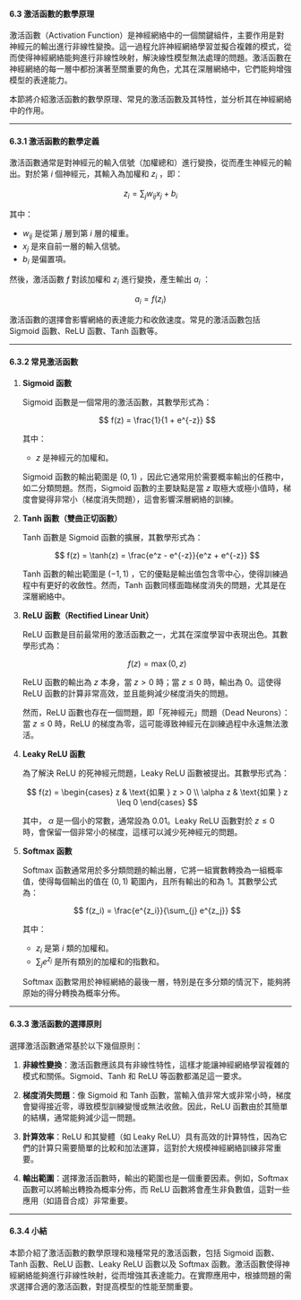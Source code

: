#### **6.3 激活函數的數學原理**

激活函數（Activation Function）是神經網絡中的一個關鍵組件，主要作用是對神經元的輸出進行非線性變換。這一過程允許神經網絡學習並擬合複雜的模式，從而使得神經網絡能夠進行非線性映射，解決線性模型無法處理的問題。激活函數在神經網絡的每一層中都扮演著至關重要的角色，尤其在深層網絡中，它們能夠增強模型的表達能力。

本節將介紹激活函數的數學原理、常見的激活函數及其特性，並分析其在神經網絡中的作用。

---

#### **6.3.1 激活函數的數學定義**

激活函數通常是對神經元的輸入信號（加權總和）進行變換，從而產生神經元的輸出。對於第  $i$  個神經元，其輸入為加權和  $z_i$ ，即：

$$
z_i = \sum_{j} w_{ij} x_j + b_i
$$

其中：
-  $w_{ij}$  是從第  $j$  層到第  $i$  層的權重。
-  $x_j$  是來自前一層的輸入信號。
-  $b_i$  是偏置項。

然後，激活函數  $f$  對該加權和  $z_i$  進行變換，產生輸出  $a_i$ ：

$$
a_i = f(z_i)
$$

激活函數的選擇會影響網絡的表達能力和收斂速度。常見的激活函數包括 Sigmoid 函數、ReLU 函數、Tanh 函數等。

---

#### **6.3.2 常見激活函數**

1. **Sigmoid 函數**

   Sigmoid 函數是一個常用的激活函數，其數學形式為：

   $$
   f(z) = \frac{1}{1 + e^{-z}}
   $$

   其中：
   -  $z$  是神經元的加權和。

   Sigmoid 函數的輸出範圍是  $(0, 1)$ ，因此它通常用於需要概率輸出的任務中，如二分類問題。然而，Sigmoid 函數的主要缺點是當  $z$  取極大或極小值時，梯度會變得非常小（梯度消失問題），這會影響深層網絡的訓練。

2. **Tanh 函數（雙曲正切函數）**

   Tanh 函數是 Sigmoid 函數的擴展，其數學形式為：

   $$
   f(z) = \tanh(z) = \frac{e^z - e^{-z}}{e^z + e^{-z}}
   $$

   Tanh 函數的輸出範圍是  $(-1, 1)$ ，它的優點是輸出值包含零中心，使得訓練過程中有更好的收斂性。然而，Tanh 函數同樣面臨梯度消失的問題，尤其是在深層網絡中。

3. **ReLU 函數（Rectified Linear Unit）**

   ReLU 函數是目前最常用的激活函數之一，尤其在深度學習中表現出色。其數學形式為：

   $$
   f(z) = \max(0, z)
   $$

   ReLU 函數的輸出為  $z$  本身，當  $z > 0$  時；當  $z \leq 0$  時，輸出為 0。這使得 ReLU 函數的計算非常高效，並且能夠減少梯度消失的問題。

   然而，ReLU 函數也存在一個問題，即「死神經元」問題（Dead Neurons）：當  $z \leq 0$  時，ReLU 的梯度為零，這可能導致神經元在訓練過程中永遠無法激活。

4. **Leaky ReLU 函數**

   為了解決 ReLU 的死神經元問題，Leaky ReLU 函數被提出。其數學形式為：

   $$
   f(z) = \begin{cases} 
   z & \text{如果 } z > 0 \\
   \alpha z & \text{如果 } z \leq 0
   \end{cases}
   $$

   其中， $\alpha$  是一個小的常數，通常設為 0.01。Leaky ReLU 函數對於  $z \leq 0$  時，會保留一個非常小的梯度，這樣可以減少死神經元的問題。

5. **Softmax 函數**

   Softmax 函數通常用於多分類問題的輸出層，它將一組實數轉換為一組概率值，使得每個輸出的值在  $(0, 1)$  範圍內，且所有輸出的和為 1。其數學公式為：

   $$
   f(z_i) = \frac{e^{z_i}}{\sum_{j} e^{z_j}}
   $$

   其中：
   -  $z_i$  是第  $i$  類的加權和。
   -  $\sum_{j} e^{z_j}$  是所有類別的加權和的指數和。

   Softmax 函數常用於神經網絡的最後一層，特別是在多分類的情況下，能夠將原始的得分轉換為概率分佈。

---

#### **6.3.3 激活函數的選擇原則**

選擇激活函數通常基於以下幾個原則：

1. **非線性變換**：激活函數應該具有非線性特性，這樣才能讓神經網絡學習複雜的模式和關係。Sigmoid、Tanh 和 ReLU 等函數都滿足這一要求。

2. **梯度消失問題**：像 Sigmoid 和 Tanh 函數，當輸入值非常大或非常小時，梯度會變得接近零，導致模型訓練變慢或無法收斂。因此，ReLU 函數由於其簡單的結構，通常能夠減少這一問題。

3. **計算效率**：ReLU 和其變體（如 Leaky ReLU）具有高效的計算特性，因為它們的計算只需要簡單的比較和加法運算，這對於大規模神經網絡訓練非常重要。

4. **輸出範圍**：選擇激活函數時，輸出的範圍也是一個重要因素。例如，Softmax 函數可以將輸出轉換為概率分佈，而 ReLU 函數將會產生非負數值，這對一些應用（如語音合成）非常重要。

---

#### **6.3.4 小結**

本節介紹了激活函數的數學原理和幾種常見的激活函數，包括 Sigmoid 函數、Tanh 函數、ReLU 函數、Leaky ReLU 函數以及 Softmax 函數。激活函數使得神經網絡能夠進行非線性映射，從而增強其表達能力。在實際應用中，根據問題的需求選擇合適的激活函數，對提高模型的性能至關重要。